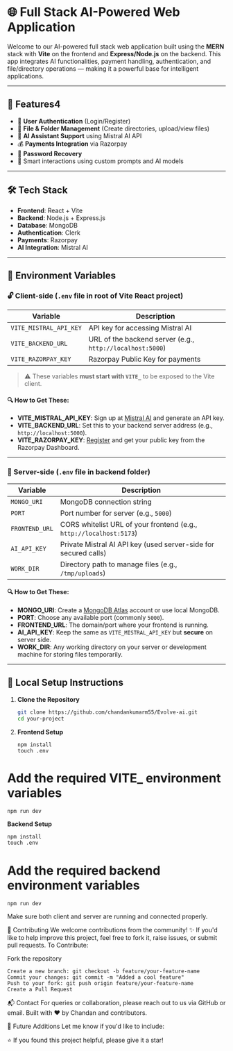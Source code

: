 # 🌐 Full Stack AI-Powered Web Application

Welcome to our AI-powered full stack web application built using the **MERN** stack with **Vite** on the frontend and **Express/Node.js** on the backend. This app integrates AI functionalities, payment handling, authentication, and file/directory operations — making it a powerful base for intelligent applications.

---

## 🚀 Features4

- 🔐 **User Authentication** (Login/Register)
- 📁 **File & Folder Management** (Create directories, upload/view files)
- 🤖 **AI Assistant Support** using Mistral AI API
- 💰 **Payments Integration** via Razorpay
- 🔄 **Password Recovery**
- 🧠 Smart interactions using custom prompts and AI models

---

## 🛠️ Tech Stack

- **Frontend**: React + Vite
- **Backend**: Node.js + Express.js
- **Database**: MongoDB
- **Authentication**: Clerk
- **Payments**: Razorpay
- **AI Integration**: Mistral AI

---

## 🧩 Environment Variables

### 🔓 Client-side (`.env` file in root of Vite React project)

| Variable               | Description                                               |
| ---------------------- | --------------------------------------------------------- |
| `VITE_MISTRAL_API_KEY` | API key for accessing Mistral AI                          |
| `VITE_BACKEND_URL`     | URL of the backend server (e.g., `http://localhost:5000`) |
| `VITE_RAZORPAY_KEY`    | Razorpay Public Key for payments                          |

> ⚠️ These variables **must start with `VITE_`** to be exposed to the Vite client.

#### 🔍 How to Get These:

- **VITE_MISTRAL_API_KEY**: Sign up at [Mistral AI](https://mistral.ai/) and generate an API key.
- **VITE_BACKEND_URL**: Set this to your backend server address (e.g., `http://localhost:5000`).
- **VITE_RAZORPAY_KEY**: [Register](https://razorpay.com/) and get your public key from the Razorpay Dashboard.

---

### 🔐 Server-side (`.env` file in backend folder)

| Variable       | Description                                                         |
| -------------- | ------------------------------------------------------------------- |
| `MONGO_URI`    | MongoDB connection string                                           |
| `PORT`         | Port number for server (e.g., `5000`)                               |
| `FRONTEND_URL` | CORS whitelist URL of your frontend (e.g., `http://localhost:5173`) |
| `AI_API_KEY`   | Private Mistral AI API key (used server-side for secured calls)     |
| `WORK_DIR`     | Directory path to manage files (e.g., `/tmp/uploads`)               |

#### 🔍 How to Get These:

- **MONGO_URI**: Create a [MongoDB Atlas](https://www.mongodb.com/cloud/atlas) account or use local MongoDB.
- **PORT**: Choose any available port (commonly `5000`).
- **FRONTEND_URL**: The domain/port where your frontend is running.
- **AI_API_KEY**: Keep the same as `VITE_MISTRAL_API_KEY` but **secure** on server side.
- **WORK_DIR**: Any working directory on your server or development machine for storing files temporarily.

---

## 🧪 Local Setup Instructions

1. **Clone the Repository**
   ```bash
   git clone https://github.com/chandankumarm55/Evolve-ai.git
   cd your-project
   ```
2. **Frontend Setup**
   ```bashcd client
   npm install
   touch .env
   ```

# Add the required VITE\_ environment variables
```
npm run dev
```
**Backend Setup**
```bashcd server
npm install
touch .env
```

# Add the required backend environment variables
```
npm run dev
```

Make sure both client and server are running and connected properly.

🙌 Contributing
We welcome contributions from the community! ✨
If you'd like to help improve this project, feel free to fork it, raise issues, or submit pull requests.
To Contribute:

Fork the repository
```
Create a new branch: git checkout -b feature/your-feature-name
Commit your changes: git commit -m "Added a cool feature"
Push to your fork: git push origin feature/your-feature-name
Create a Pull Request
```
📬 Contact
For queries or collaboration, please reach out to us via GitHub or email.
Built with ❤️ by Chandan and contributors.

🚀 Future Additions
Let me know if you'd like to include:

⭐ If you found this project helpful, please give it a star!
